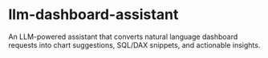 # llm-dashboard-assistant
An LLM-powered assistant that converts natural language dashboard requests into chart suggestions, SQL/DAX snippets, and actionable insights.
